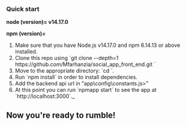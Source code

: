 <h3>Quick start</h3>
<p><b>node (version)= v14.17.0</b></p>
<p><b>npm (version)= </b></p>
<ol>
  <li>Make sure that you have Node.js v14.17.0 and npm 6.14.13 or above installed.</li>
  <li>Clone this repo using `git clone --depth=1 https://github.com/Mfarhanzia/social_app_front_end.git <YOUR_PROJECT_NAME>`</li>
  <li>Move to the appropriate directory: `cd <YOUR_PROJECT_NAME>`.</li>
  <li>Run `npm install` in order to install dependencies.<br /></li>
  <li>Add the backend api url in "app\config\constants.js>"</li>
  <li>At this point you can run `npmapp start` to see the app at `http://localhost:3000`._</li>
</ol>
<h2>Now you're ready to rumble!</h2>

